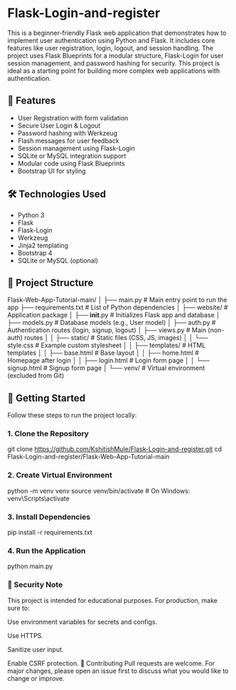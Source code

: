 # Flask-Login-and-register

This is a beginner-friendly Flask web application that demonstrates how to implement user authentication using Python and Flask. It includes core features like user registration, login, logout, and session handling. The project uses Flask Blueprints for a modular structure, Flask-Login for user session management, and password hashing for security. This project is ideal as a starting point for building more complex web applications with authentication.

## 🔧 Features

- User Registration with form validation
- Secure User Login & Logout
- Password hashing with Werkzeug
- Flash messages for user feedback
- Session management using Flask-Login
- SQLite or MySQL integration support
- Modular code using Flask Blueprints
- Bootstrap UI for styling

## 🛠️ Technologies Used

- Python 3
- Flask
- Flask-Login
- Werkzeug
- Jinja2 templating
- Bootstrap 4
- SQLite or MySQL (optional)

## 📁 Project Structure

Flask-Web-App-Tutorial-main/
│
├── main.py                       # Main entry point to run the app
├── requirements.txt              # List of Python dependencies
│
├── website/                      # Application package
│   ├── __init__.py               # Initializes Flask app and database
│   ├── models.py                 # Database models (e.g., User model)
│   ├── auth.py                   # Authentication routes (login, signup, logout)
│   ├── views.py                  # Main (non-auth) routes
│
│   ├── static/                   # Static files (CSS, JS, images)
│   │   └── style.css             # Example custom stylesheet
│
│   ├── templates/                # HTML templates
│   │   ├── base.html             # Base layout
│   │   ├── home.html             # Homepage after login
│   │   ├── login.html            # Login form page
│   │   └── signup.html           # Signup form page
│
└── venv/                         # Virtual environment (excluded from Git)



## 🚀 Getting Started

Follow these steps to run the project locally:

### 1. Clone the Repository

git clone https://github.com/KshitishMule/Flask-Login-and-register.git
cd Flask-Login-and-register/Flask-Web-App-Tutorial-main


### 2. Create Virtual Environment

python -m venv venv
source venv/bin/activate      # On Windows: venv\Scripts\activate

### 3. Install Dependencies

pip install -r requirements.txt

### 4. Run the Application

python main.py

### 🔐 Security Note
This project is intended for educational purposes. For production, make sure to:

Use environment variables for secrets and configs.

Use HTTPS.

Sanitize user input.

Enable CSRF protection.
🙌 Contributing
Pull requests are welcome. For major changes, please open an issue first to discuss what you would like to change or improve.



